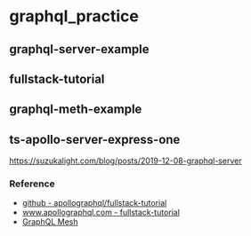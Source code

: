 # graphql_practice

## graphql-server-example

## fullstack-tutorial

## graphql-meth-example

## ts-apollo-server-express-one

https://suzukalight.com/blog/posts/2019-12-08-graphql-server

### Reference

- [github - apollographql/fullstack-tutorial](https://github.com/apollographql/fullstack-tutorial)
- [www.apollographql.com - fullstack-tutorial](https://www.apollographql.com/docs/tutorial/introduction/)
- [GraphQL Mesh](https://graphql-mesh.com/docs/getting-started/introduction)